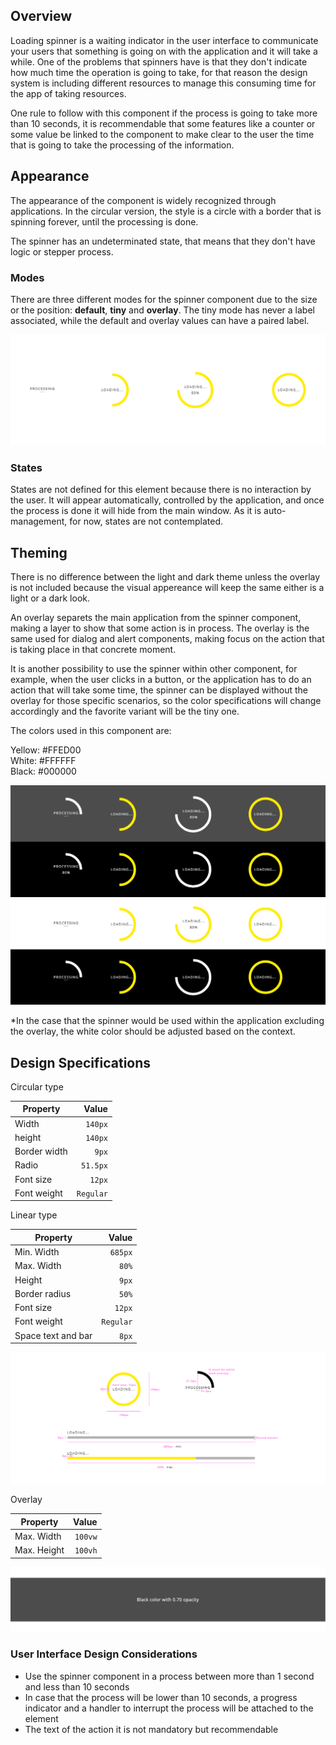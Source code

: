 ## Overview

Loading spinner is a waiting indicator in the user interface to communicate your users that something is going on with the application and it will take a while. One of the problems that spinners have is that they don't indicate how much time the operation is going to take, for that reason the design system is including different resources to manage this consuming time for the app of taking resources.

One rule to follow with this component if the process is going to take more than 10 seconds, it is recommendable that some features like a counter or some value be linked to the component to make clear to the user the time that is going to take the processing of the information.

## Appearance

The appearance of the component is widely recognized through applications.
In the circular version, the style is a circle with a border that is spinning forever, until the processing is done.

The spinner has an undeterminated state, that means that they don't have logic or stepper process.

### Modes

There are three different modes for the spinner component due to the size or the position: __default__, __tiny__ and __overlay__.
The tiny mode has never a label associated, while the default and overlay values can have a paired label.

![Spinner circular mode](images/spinner_modes.png)

### States

States are not defined for this element because there is no interaction by the user. It will appear automatically, controlled by the application, and once the process is done it will hide from the main window. 
As it is auto-management, for now, states are not contemplated.

## Theming

There is no difference between the light and dark theme unless the overlay is not included because the visual appereance will keep the same either is a light or a dark look.

An overlay separets the main application from the spinner component, making a layer to show that some action is in process. The overlay is the same used for dialog and alert components, making focus on the action that is taking place in that concrete moment.

It is another possibility to use the spinner within other component, for example, when the user clicks in a button, or the application has to do an action that will take some time, the spinner can be displayed without the overlay for those specific scenarios, so the color specifications will change accordingly and the favorite variant will be the tiny one.

The colors used in this component are:

Yellow: #FFED00  
White: #FFFFFF  
Black: #000000  

![Spinner colors and display](images/spinner_theme.png)

*In the case that the spinner would be used within the application excluding the overlay, the white color should be adjusted based on the context.

## Design Specifications

Circular type

| Property           | Value|
|--------------------|------:|
| Width              | `140px`|
| height             | `140px`|
| Border width       | `9px` |
| Radio              | `51.5px` |
| Font size          | `12px` |
| Font weight        | `Regular` |


Linear type

| Property           | Value|
|--------------------|------:|
| Min. Width         | `685px`|
| Max. Width         | `80%`|
| Height             | `9px` |
| Border radius      | `50%` |
| Font size          | `12px` |
| Font weight        | `Regular` |
| Space text and bar | `8px` |

![Spinner specifications for circular mode](images/spinner_specs.png)

Overlay

| Property           | Value|
|--------------------|------:|
| Max. Width         | `100vw`|
| Max. Height        | `100vh`|

![Spinner specifications for the overlay](images/spinner_overlay.png)

### User Interface Design Considerations

- Use the spinner component in a process between more than 1 second and less than 10 seconds
- In case that the process will be lower than 10 seconds, a progress indicator and a handler to interrupt the process will be attached to the element
- The text of the action it is not mandatory but recommendable